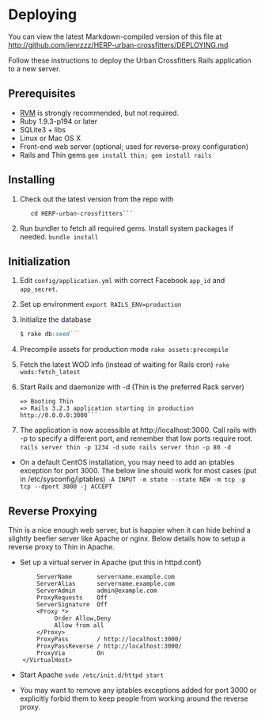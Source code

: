 ﻿# Deploying #
You can view the latest Markdown-compiled version of this file at
http://github.com/jenrzzz/HERP-urban-crossfitters/DEPLOYING.md

Follow these instructions to deploy the Urban Crossfitters Rails application to a new server.

## Prerequisites ##

- [RVM](http://beginrescueend.com) is strongly recommended, but not required.
- Ruby 1.9.3-p194 or later
- SQLite3 + libs
- Linux or Mac OS X
- Front-end web server (optional; used for reverse-proxy configuration)
- Rails and Thin gems
  ```gem install thin; gem install rails```

## Installing ##

1. Check out the latest version from the repo with 
    ```git clone git://github.com/jenrzzz/HERP-urban-crossfitters.git
       cd HERP-urban-crossfitters```

2. Run bundler to fetch all required gems. Install system packages if needed.
    ```bundle install```

## Initialization ##
1. Edit ```config/application.yml``` with correct Facebook ```app_id``` and ```app_secret```.

2. Set up environment
    ```export RAILS_ENV=production```

3. Initialize the database
    ```rake db:schema:load
    $ rake db:seed```

4. Precompile assets for production mode
    ```rake assets:precompile```

5. Fetch the latest WOD info (instead of waiting for Rails cron)
    ```rake wods:fetch_latest```

6. Start Rails and daemonize with -d (Thin is the preferred Rack server)
    ```rails server thin -d
    => Booting Thin
    => Rails 3.2.3 application starting in production http://0.0.0.0:3000```

7. The application is now accessible at http://localhost:3000. Call rails with -p
   to specify a different port, and remember that low ports require root.
    ```rails server thin -p 1234 -d```
    ```sudo rails server thin -p 80 -d```

- On a default CentOS installation, you may need to add an iptables exception for port 3000. The below line should work for most cases (put in /etc/sysconfig/iptables)
    ```-A INPUT -m state --state NEW -m tcp -p tcp --dport 3000 -j ACCEPT```

## Reverse Proxying ##

Thin is a nice enough web server, but is happier when it can hide behind a slightly beefier server like Apache or nginx. Below details how to setup a reverse proxy to Thin in Apache.

- Set up a virtual server in Apache (put this in httpd.conf)

```    <VirtualHost x.x.x.x>      # <-- replace with server IP
        ServerName       servername.example.com
        ServerAlias      servername.example.com
        ServerAdmin      admin@example.com
        ProxyRequests    Off
        ServerSignature  Off
        <Proxy *>
             Order Allow,Deny
             Allow from all
        </Proxy>
        ProxyPass        / http://localhost:3000/
        ProxyPassReverse / http://localhost:3000/
        ProxyVia         On
    </VirtualHost>
```

- Start Apache
    ```sudo /etc/init.d/httpd start```

- You may want to remove any iptables exceptions added for port 3000 or explicitly forbid them to keep people from working around the reverse proxy.
